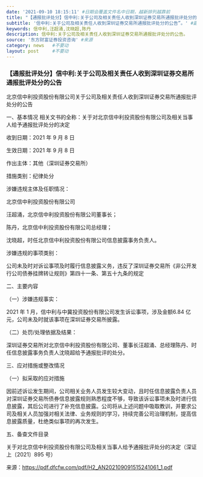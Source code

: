 ```yaml
---
date: '2021-09-10 18:15:11' #日期会覆盖文件名中日期，越新排列越靠前
title: "【通报批评处分】信中利:关于公司及相关责任人收到深圳证券交易所通报批评处分的公告" #标题
subtitle: '信中利:关于公司及相关责任人收到深圳证券交易所通报批评处分的公告”。' #副标题
keywords: 信中利,汪超涌,沈晓超,陈丹
description: 信中利:关于公司及相关责任人收到深圳证券交易所通报批评处分的公告。
source: '东方财富证券投资咨询' #来源
category: news   #不要动
layout: post     #不要动
---
```


### 【通报批评处分】信中利:关于公司及相关责任人收到深圳证券交易所通报批评处分的公告

北京信中利投资股份有限公司关于公司及相关责任人收到深圳证券交易所通报批评处分的公告

一、基本情况
相关文书的全称：关于对北京信中利投资股份有限公司及相关当事人给予通报批评处分的决定

收到日期：2021 年 9 月 8 日

生效日期：2021 年 9 月 8 日

作出主体：其他（深圳证券交易所）

措施类别：纪律处分

涉嫌违规主体及任职情况：

北京信中利投资股份有限公司

汪超涌，北京信中利投资股份有限公司董事长；

陈丹，北京信中利投资股份有限公司总经理；

沈晓超，时任北京信中利投资股份有限公司信息披露事务负责人。

涉嫌违规的事项类别：

公司未及时对诉讼事项及时履行信息披露义务，违反了深圳证券交易所《非公开发行公司债券挂牌转让规则》第四十一条、第五十九条的规定

二、主要内容

（一）涉嫌违规事实：

2021 年 1 月，信中利与中冀投资股份有限公司发生诉讼事项，涉及金额6.84 亿元，公司未及时就该事项在深圳证券交易所披露。

（二）处罚/处理依据及结果：

深圳证券交易所对北京信中利投资股份有限公司、董事长汪超涌、总经理陈丹、时任信息披露事务负责人沈晓超给予通报批评的处分。

三、应对措施或整改情况

（一）拟采取的应对措施

因前述诉讼发生期间，公司相关业务人员发生较大变动，且时任信息披露负责人员对深圳证券交易所债券信息披露规则熟悉程度不够，导致该诉讼事项未及时进行信息披露，其后公司进行了补充信息披露。公司将从上述问题中吸取教训，并要求公司及相关人员加强对相关法律、业务规则的学习，持续完善公司治理机制，提高信息披露质量，杜绝类似事项的再次发生。

五、备查文件目录

关于对北京信中利投资股份有限公司及相关当事人给予通报批评处分的决定（深证上〔2021〕895 号）

来源：https://pdf.dfcfw.com/pdf/H2_AN202109091515241061_1.pdf
